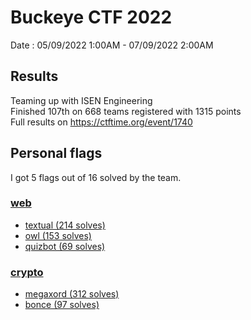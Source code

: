 # Buckeye CTF 2022
Date : 05/09/2022 1:00AM - 07/09/2022 2:00AM

## Results
Teaming up with ISEN Engineering<br>
Finished 107th on 668 teams registered with 1315 points<br>
Full results on https://ctftime.org/event/1740

## Personal flags
I got 5 flags out of 16 solved by the team.
### [web](./web.md)
- [textual (214 solves)](./web.md#textual)
- [owl (153 solves)](./web.md#owl)
- [quizbot (69 solves)](./web.md#quizbot)

### [crypto](./crypto.md)
- [megaxord (312 solves)](./crypto.md#megaxord)
- [bonce (97 solves)](./crypto.md#bonce)